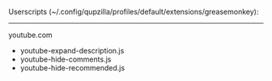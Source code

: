 
Userscripts (~/.config/qupzilla/profiles/default/extensions/greasemonkey):  

---

youtube.com
 - youtube-expand-description.js
 - youtube-hide-comments.js
 - youtube-hide-recommended.js


 
